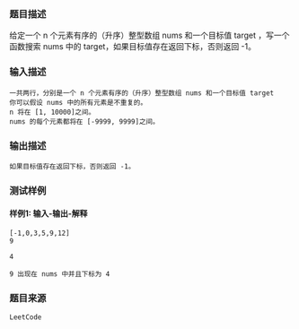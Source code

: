 ### 题目描述

给定一个 n 个元素有序的（升序）整型数组 nums 和一个目标值 target  ，写一个函数搜索 nums 中的 target，如果目标值存在返回下标，否则返回 -1。

### 输入描述

```
一共两行，分别是一个 n 个元素有序的（升序）整型数组 nums 和一个目标值 target
你可以假设 nums 中的所有元素是不重复的。
n 将在 [1, 10000]之间。
nums 的每个元素都将在 [-9999, 9999]之间。
```
### 输出描述

```
如果目标值存在返回下标，否则返回 -1。
```

### 测试样例
#### 样例1: 输入-输出-解释
```
[-1,0,3,5,9,12]
9
```
```
4
```
```
9 出现在 nums 中并且下标为 4
```
### 题目来源  
`LeetCode`